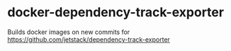 # docker-dependency-track-exporter

Builds docker images on new commits for https://github.com/jetstack/dependency-track-exporter
